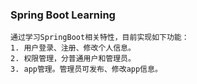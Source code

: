 ### Spring Boot Learning
    通过学习SpringBoot相关特性，目前实现如下功能：
    1. 用户登录、注册、修改个人信息。
    2. 权限管理，分普通用户和管理员。
    3. app管理。管理员可发布、修改app信息。
    
